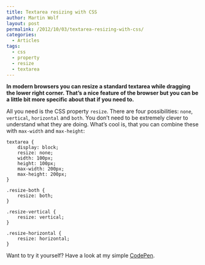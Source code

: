 ```yaml
---
title: Textarea resizing with CSS
author: Martin Wolf
layout: post
permalink: /2012/10/03/textarea-resizing-with-css/
categories:
  - Articles
tags:
  - css
  - property
  - resize
  - textarea
---
```

**In modern browsers you can resize a standard textarea while dragging the lower right corner. That&#8217;s a nice feature of the browser but you can be a little bit more specific about that if you need to.**

All you need is the CSS property `resize`. There are four possibilities: `none`, `vertical`, `horizontal` and `both`. You don&#8217;t need to be extremely clever to understand what they are doing. What&#8217;s cool is, that you can combine these with `max-width` and `max-height`:

<pre class="language-css"><code class="language-css">textarea {
    display: block;
    resize: none;
    width: 100px;
    height: 100px;
    max-width: 200px;
    max-height: 200px;
}

.resize-both {
    resize: both;
}

.resize-vertical {
    resize: vertical;
}

.resize-horizontal {
    resize: horizontal;
}</code></pre>

Want to try it yourself? Have a look at my simple [CodePen][1].

 [1]: http://codepen.io/martinwolf/pen/knCez